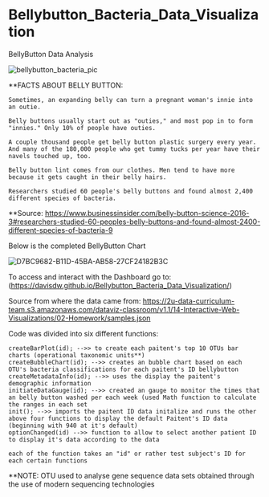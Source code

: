 # Bellybutton_Bacteria_Data_Visualization
BellyButton Data Analysis

![bellybutton_bacteria_pic](https://github.com/davisdw/JavasScript_Virtualization_Challenge/assets/104311388/58d409f1-9f23-4db8-8c6c-ca7b7c359a52)


**FACTS ABOUT BELLY BUTTON: 

    Sometimes, an expanding belly can turn a pregnant woman's innie into an outie.

    Belly buttons usually start out as "outies," and most pop in to form "innies." Only 10% of people have outies.

    A couple thousand people get belly button plastic surgery every year. And many of the 180,000 people who get tummy tucks per year have their navels touched up, too.

    Belly button lint comes from our clothes. Men tend to have more because it gets caught in their belly hairs.

    Researchers studied 60 people's belly buttons and found almost 2,400 different species of bacteria.


**Source: https://www.businessinsider.com/belly-button-science-2016-3#researchers-studied-60-peoples-belly-buttons-and-found-almost-2400-different-species-of-bacteria-9

Below is the completed BellyButton Chart 



![D7BC9682-B11D-45BA-AB58-27CF24182B3C](https://github.com/davisdw/Bellybutton_Bacteria_Data_Visualization/assets/104311388/f10bdfd8-12ed-4532-8ea7-92faade94b1d)



To access and interact with the Dashboard go to:(https://davisdw.github.io/Bellybutton_Bacteria_Data_Visualization/)

Source from where the data came from: https://2u-data-curriculum-team.s3.amazonaws.com/dataviz-classroom/v1.1/14-Interactive-Web-Visualizations/02-Homework/samples.json

Code was divided into six different functions: 

    createBarPlot(id); -->> to create each paitent's top 10 OTUs bar charts (operational taxonomic units**)
    createBubbleChart(id); -->> creates an bubble chart based on each OTU's bacteria classifications for each paitent's ID bellybutton
    createMetadataInfo(id); -->> uses the display the paitent's demographic information
    initiateDataGauge(id); -->> created an gauge to monitor the times that an belly button washed per each week (used Math function to calculate the ranges in each set 
    init(); -->> imports the paitent ID data initalize and runs the other above four functions to display the default Paitent's ID data (beginning with 940 at it's default)
    optionChanged(id) -->> function to allow to select another patient ID to display it's data according to the data 

    each of the function takes an "id" or rather test subject's ID for each certain functions

    

**NOTE: OTU used to analyse gene sequence data sets obtained through the use of modern sequencing technologies
